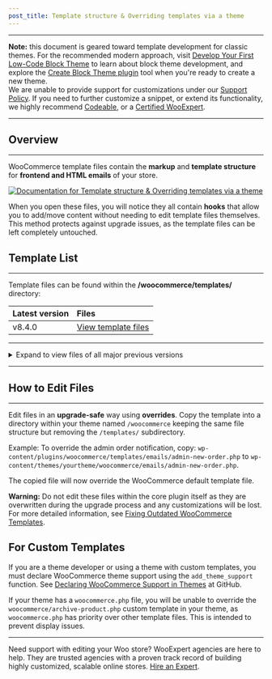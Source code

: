 ```yaml
---
post_title: Template structure & Overriding templates via a theme
---
```


---

**Note:** this document is geared toward template development for classic themes. For the recommended modern approach,
visit [Develop Your First Low-Code Block Theme](https://learn.wordpress.org/course/develop-your-first-low-code-block-theme/)
to learn about block theme development, and explore
the [Create Block Theme plugin](https://wordpress.org/plugins/create-block-theme/) tool when you're ready to create a
new theme.  
We are unable to provide support for customizations under our [Support Policy](http://woo.com/support-policy/). If you
need to further customize a snippet, or extend its functionality, we highly
recommend [Codeable](https://codeable.io/?ref=z4Hnp), or a [Certified WooExpert](https://woo.com/experts/).

---

## Overview

---

WooCommerce template files contain the **markup** and **template structure** for **frontend and HTML emails** of your
store.

[![Documentation for Template structure & Overriding templates via a theme](https://embed-ssl.wistia.com/deliveries/a2f57c5896505b39952aa8411a474066.jpg?image_play_button_size=2x&amp;image_crop_resized=960x540&amp;image_play_button=1&amp;image_play_button_color=694397e0)](https://woo.com/document/template-structure/?wvideo=8mvl4bro0g)

When you open these files, you will notice they all contain **hooks** that allow you to add/move content without needing
to edit template files themselves. This method protects against upgrade issues, as the template files can be left
completely untouched.

## Template List

---

Template files can be found within the **/woocommerce/templates/** directory:

| Latest version | Files                                                                                                      |
|:---------------|:-----------------------------------------------------------------------------------------------------------|
| v8.4.0         | [View template files](https://github.com/woocommerce/woocommerce/tree/8.4.0/plugins/woocommerce/templates) |

---
<!-- markdownlint-disable MD033 -->
<details>
<summary>Expand to view files of all major previous versions</summary>

| Version | Files                                                                                                      |
|---------|------------------------------------------------------------------------------------------------------------|
| v8.3.0  | [View template files](https://github.com/woocommerce/woocommerce/tree/8.3.0/plugins/woocommerce/templates) |
| v8.2.0  | [View template files](https://github.com/woocommerce/woocommerce/tree/8.2.0/plugins/woocommerce/templates) |
| v.8.1.0 | [View template files](https://github.com/woocommerce/woocommerce/tree/8.1.0/plugins/woocommerce/templates) |
| v8.0.0  | [View template files](https://github.com/woocommerce/woocommerce/tree/8.0.0/plugins/woocommerce/templates) |
| v7.9.0  | [View template files](https://github.com/woocommerce/woocommerce/tree/7.9.0/plugins/woocommerce/templates) |
| v7.8.0  | [View template files](https://github.com/woocommerce/woocommerce/tree/7.8.0/plugins/woocommerce/templates) |
| v7.7.0  | [View template files](https://github.com/woocommerce/woocommerce/tree/7.7.0/plugins/woocommerce/templates) |
| v7.6.0  | [View template files](https://github.com/woocommerce/woocommerce/tree/7.6.0/plugins/woocommerce/templates) |
| v7.5.0  | [View template files](https://github.com/woocommerce/woocommerce/tree/7.5.0/plugins/woocommerce/templates) |
| v7.4.0  | [View template files](https://github.com/woocommerce/woocommerce/tree/7.4.0/plugins/woocommerce/templates) |
| v7.3.0  | [View template files](https://github.com/woocommerce/woocommerce/tree/7.3.0/plugins/woocommerce/templates) |
| v7.2.0  | [View template files](https://github.com/woocommerce/woocommerce/tree/7.2.0/plugins/woocommerce/templates) |
| v7.1.0  | [View template files](https://github.com/woocommerce/woocommerce/tree/7.1.0/plugins/woocommerce/templates) |
| v7.0.0  | [View template files](https://github.com/woocommerce/woocommerce/tree/7.0.0/plugins/woocommerce/templates) |
| v6.9.0  | [View template files](https://github.com/woocommerce/woocommerce/tree/6.9.0/plugins/woocommerce/templates) |
| v6.8.0  | [View template files](https://github.com/woocommerce/woocommerce/tree/6.8.0/plugins/woocommerce/templates) |
| v6.7.0  | [View template files](https://github.com/woocommerce/woocommerce/tree/6.7.0/plugins/woocommerce/templates) |
| v6.6.0  | [View template files](https://github.com/woocommerce/woocommerce/tree/6.6.0/plugins/woocommerce/templates) |
| v6.5.0  | [View template files](https://github.com/woocommerce/woocommerce/tree/6.5.0/plugins/woocommerce/templates) |
| v6.4.0  | [View template files](https://github.com/woocommerce/woocommerce/tree/6.4.0/plugins/woocommerce/templates) |
| v6.3.0  | [View template files](https://github.com/woocommerce/woocommerce/tree/6.3.0/plugins/woocommerce/templates) |
| v6.2.0  | [View template files](https://github.com/woocommerce/woocommerce/tree/6.2.0/plugins/woocommerce/templates) |
| v6.1.0  | [View template files](https://github.com/woocommerce/woocommerce/tree/6.1.0/plugins/woocommerce/templates) |
| v6.0.0  | [View template files](https://github.com/woocommerce/woocommerce/tree/6.0.0/plugins/woocommerce/templates) |
| v5.9.0  | [View template files](https://github.com/woocommerce/woocommerce/tree/5.9.0/templates)                     |
| v5.8.0  | [View template files](https://github.com/woocommerce/woocommerce/tree/5.8.0/templates)                     |
| v5.7.0  | [View template files](https://github.com/woocommerce/woocommerce/tree/5.7.0/templates)                     |
| v5.6.0  | [View template files](https://github.com/woocommerce/woocommerce/tree/5.6.0/templates)                     |
| v5.5.0  | [View template files](https://github.com/woocommerce/woocommerce/tree/5.5.0/templates)                     |
| v5.4.0  | [View template files](https://github.com/woocommerce/woocommerce/tree/5.4.0/templates)                     |
| v5.3.0  | [View template files](https://github.com/woocommerce/woocommerce/tree/5.3.0/templates)                     |
| v5.2.0  | [View template files](https://github.com/woocommerce/woocommerce/tree/5.2.0/templates)                     |
| v5.1.0  | [View template files](https://github.com/woocommerce/woocommerce/tree/5.1.0/templates)                     |
| v5.0.0  | [View template files](https://github.com/woocommerce/woocommerce/tree/5.0.0/templates)                     |
| v4.9.0  | [View template files](https://github.com/woocommerce/woocommerce/tree/4.9.0/templates)                     |
| v4.8.0  | [View template files](https://github.com/woocommerce/woocommerce/tree/4.8.0/templates)                     |
| v4.7.0  | [View template files](https://github.com/woocommerce/woocommerce/tree/4.7.0/templates)                     |
| v4.6.0  | [View template files](https://github.com/woocommerce/woocommerce/tree/4.6.0/templates)                     |
| v4.5.0  | [View template files](https://github.com/woocommerce/woocommerce/tree/4.5.0/templates)                     |
| v4.4.0  | [View template files](https://github.com/woocommerce/woocommerce/tree/4.4.0/templates)                     |
| v4.3.0  | [View template files](https://github.com/woocommerce/woocommerce/tree/4.3.0/templates)                     |
| v4.2.0  | [View template files](https://github.com/woocommerce/woocommerce/tree/4.2.0/templates)                     |
| v4.1.0  | [View template files](https://github.com/woocommerce/woocommerce/tree/4.1.0/templates)                     |
| v4.0.0  | [View template files](https://github.com/woocommerce/woocommerce/tree/4.0.0/templates)                     |
| v3.9.0  | [View template files](https://github.com/woocommerce/woocommerce/tree/3.9.0/templates)                     |
| v3.8.0  | [View template files](https://github.com/woocommerce/woocommerce/tree/3.8.0/templates)                     |
| v3.7.0  | [View template files](https://github.com/woocommerce/woocommerce/tree/3.9.0/templates)                     |
| v3.6.0  | [View template files](https://github.com/woocommerce/woocommerce/tree/3.6.0/templates)                     |
| v3.5.0  | [View template files](https://github.com/woocommerce/woocommerce/tree/3.5.0/templates)                     |
| v3.4.0  | [View template files](https://github.com/woocommerce/woocommerce/tree/3.4.0/templates)                     |
| v3.3.0  | [View template files](https://github.com/woocommerce/woocommerce/tree/3.3.0/templates)                     |
| v3.2.0  | [View template files](https://github.com/woocommerce/woocommerce/tree/3.2.0/templates)                     |
| v3.1.0  | [View template files](https://github.com/woocommerce/woocommerce/tree/3.1.0/templates)                     |
| v3.0.0  | [View template files](https://github.com/woocommerce/woocommerce/tree/3.0.0/templates)                     |
| v2.6.0  | [View template files](https://github.com/woocommerce/woocommerce/tree/2.6.0/templates)                     |
</details>
<!-- markdownlint-enable MD033 -->

---

## How to Edit Files

---

Edit files in an **upgrade-safe** way using **overrides**. Copy the template into a directory within your theme named `/woocommerce` keeping the same file structure but removing the `/templates/` subdirectory.

Example: To override the admin order notification, copy: `wp-content/plugins/woocommerce/templates/emails/admin-new-order.php` to `wp-content/themes/yourtheme/woocommerce/emails/admin-new-order.php`.

The copied file will now override the WooCommerce default template file.

**Warning:** Do not edit these files within the core plugin itself as they are overwritten during the upgrade process and any customizations will be lost. For more detailed information, see [Fixing Outdated WooCommerce Templates](https://woo.com/document/fix-outdated-templates-woocommerce/).

## For Custom Templates

If you are a theme developer or using a theme with custom templates, you must declare WooCommerce theme support using the `add_theme_support` function. See [Declaring WooCommerce Support in Themes](https://github.com/woocommerce/woocommerce/wiki/Declaring-WooCommerce-support-in-themes) at GitHub.

If your theme has a `woocommerce.php` file, you will be unable to override the `woocommerce/archive-product.php` custom template in your theme, as `woocommerce.php` has priority over other template files. This is intended to prevent display issues.

---

Need support with editing your Woo store? WooExpert agencies are here to help. They are trusted agencies with a proven track record of building highly customized, scalable online stores.
[Hire an Expert](https://woo.com/customizations/).
